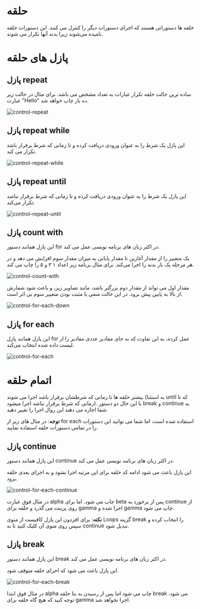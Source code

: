 # حلقه
حلقه ها دستوراتی هستند که اجرای دستورات دیگر را کنترل می کنند. این دستورات حلقه نامیده می‌شوند زیرا بدنه آنها تکرار می شوند.

# پازل های حلقه
## پازل repeat
ساده ترین حالت حلقه تکرار عبارات به تعداد مشخص می باشد. برای مثال در حالت زیر عبارت "Hello" ده بار چاپ خواهد شد.

![control-repeat](img/control-repeat.png)

## پازل repeat while
این پازل یک شرط را به عنوان ورودی دریافت کرده و تا زمانی که شرط برقرار باشد تکرار می کند.

![control-repeat-while](img/control-repeat-while.png)

## پازل repeat until
این پازل یک شرط را به عنوان ورودی دریافت کرده و تا زمانی که شرط برقرار نباشد تکرار می‌کند.

![control-repeat-until](img/control-repeat-until.png)

## پازل count with
این پازل همانند دستور for در اکثر زبان های برنامه نویسی عمل می کند.

یک متغییر را از مقدار آغازین تا مقدار پایانی به میزان مقدار سوم افزایش می دهد و در هر مرحله یک بار بدنه را اجرا می‌کند. برای مثال برنامه زیر اعداد ۱ ۳ و ۵ را چاپ می کند.

![control-count-with](img/control-count-with.png)

مقدار اول می تواند از مقدار دوم بزرگتر باشد، مانند تصاویر زیر، و باعث شود شمارش از بالا به پایین پیش برود. در این حالت منفی یا مثبت بودن متغییر سوم بی اثر است.

![control-for-each-down](img/control-for-each-down.png)

## پازل for each
این پازل همانند پازل for عمل کرده، به این تفاوت که به جای مقادیر عددی مقادیر را از لیست داده شده انتخاب می‌کند.

![control-for-each](img/control-for-each.png)

# اتمام حلقه
بیشتر حلقه ها تا زمانی که شرطشان برقرار باشد اجرا می شوند (به استثنا until که تا زمانی که شرط برقرار نباشد اجرا میشود). با این حال دو دستور break و continue به شما اجازه می دهند این روال اجرا را تغییر دهید.

**توجه**: در مثال های زیر از for each استفاده شده است، اما شما می توانید این دستورات را در تمامی دستورات حلقه استفاده نمایید.

## پازل continue
این پازل همانند دستور continue در اکثر زبان های برنامه نویسی عمل می کند.

این پازل باعث می شود ادامه کد حلقه برای این مرتبه اجرا نشود و به اجرای بعدی حلقه برود.

![control-for-each-continue](img/control-for-each-continue.png)

در مثال فوق عبارت alpha چاپ می شود. اما برای beta پس از برخورد به continue از روی پرینت می گذرد و حلقه برای gamma اجرا شده و gamma چاپ می شود.

**نکته**: برای افزدون این پازل کافیست از منوی Loops گزینه break را انتخاب کرده و سپس روی منوی آن کلیک کنید تا به continue تبدیل شود.

## پازل break
این پازل همانند دستور break در اکثر زبان های برنامه نویسی عمل می کند.

این پازل باعث می شود که اجرای حلقه متوقف شود.

![control-for-each-break](img/control-for-each-break.png)

در مثال فوق ابتدا alpha چاپ می شود اما پس از رسیدن به بتا حلقه break می شود. توجه کنید که هیچ گاه حلقه برای gamma اجرا نخواهد شد.
